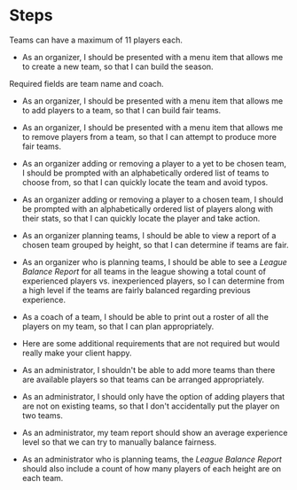 # Steps

Teams can have a maximum of 11 players each.

- As an organizer, I should be presented with a menu item that allows me to create a new team, so that I can build the season.

Required fields are team name and coach.

- As an organizer, I should be presented with a menu item that allows me to add players to a team, so that I can build fair teams.
- As an organizer, I should be presented with a menu item that allows me to remove players from a team, so that I can attempt to produce more fair teams.
- As an organizer adding or removing a player to a yet to be chosen team, I should be prompted with an alphabetically ordered list of teams to choose from, so that I can quickly locate the team and avoid typos.
- As an organizer adding or removing a player to a chosen team, I should be prompted with an alphabetically ordered list of players along with their stats, so that I can quickly locate the player and take action.
- As an organizer planning teams, I should be able to view a report of a chosen team grouped by height, so that I can determine if teams are fair.
- As an organizer who is planning teams, I should be able to see a _League Balance Report_ for all teams in the league showing a total count of experienced players vs. inexperienced players, so I can determine from a high level if the teams are fairly balanced regarding previous experience.
- As a coach of a team, I should be able to print out a roster of all the players on my team, so that I can plan appropriately.

- Here are some additional requirements that are not required but would really make your client happy.
- As an administrator, I shouldn&#39;t be able to add more teams than there are available players so that teams can be arranged appropriately.
- As an administrator, I should only have the option of adding players that are not on existing teams, so that I don&#39;t accidentally put the player on two teams.
- As an administrator, my team report should show an average experience level so that we can try to manually balance fairness.
- As an administrator who is planning teams, the _League Balance Report_ should also include a count of how many players of each height are on each team.
